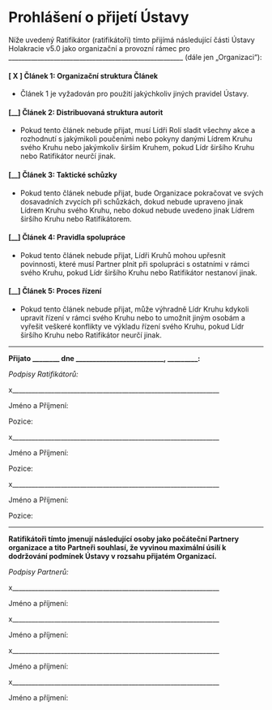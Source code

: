 Prohlášení o přijetí Ústavy
=================================

Níže uvedený Ratifikátor (ratifikátoři) tímto přijímá následující části Ústavy Holakracie v5.0 jako organizační a provozní rámec pro \_\_\_\_\_\_\_\_\_\_\_\_\_\_\_\_\_\_\_\_\_\_\_\_\_\_\_\_\_\_\_\_\_\_\_\_\_\_\_\_\_\_\_\_\_\_\_\_\_\_\_\_\_\_ (dále jen „Organizaci“):

#### [ X ] Článek 1: Organizační struktura Článek

- Článek 1 je vyžadován pro použití jakýchkoliv jiných pravidel Ústavy.

#### [\_\_] Článek 2: Distribuovaná struktura autorit

- Pokud tento článek nebude přijat, musí Lídři Rolí sladit všechny akce a rozhodnutí s jakýmikoli poučeními nebo pokyny danými Lídrem Kruhu svého Kruhu nebo jakýmkoliv širším Kruhem, pokud Lídr širšího Kruhu nebo Ratifikátor neurčí jinak.

#### [\_\_] Článek 3: Taktické schůzky

- Pokud tento článek nebude přijat, bude Organizace pokračovat ve svých dosavadních zvycích při schůzkách, dokud nebude upraveno jinak Lídrem Kruhu svého Kruhu, nebo dokud nebude uvedeno jinak Lídrem širšího Kruhu nebo Ratifikátorem.

#### [\_\_] Článek 4: Pravidla spolupráce

- Pokud tento článek nebude přijat, Lídři Kruhů mohou upřesnit povinnosti, které musí Partner plnit při spolupráci s ostatními v rámci svého Kruhu, pokud Lídr širšího Kruhu nebo Ratifikátor nestanoví jinak.

#### [\_\_] Článek 5: Proces řízení
- Pokud tento článek nebude přijat, může výhradně Lídr Kruhu kdykoli upravit řízení v rámci svého Kruhu nebo to umožnit jiným osobám a vyřešit veškeré konflikty ve výkladu řízení svého Kruhu, pokud Lídr širšího Kruhu nebo Ratifikátor neurčí jinak.

---

**Přijato \_\_\_\_\_\_\_\_ dne \_\_\_\_\_\_\_\_\_\_\_\_\_\_\_\_\_\_\_\_\_\_\_\_\_\_, \_\_\_\_\_\_\_\_\_:**

*Podpisy Ratifikátorů:*

x\_\_\_\_\_\_\_\_\_\_\_\_\_\_\_\_\_\_\_\_\_\_\_\_\_\_\_\_\_\_\_\_\_\_\_\_\_\_\_\_\_\_\_\_\_\_\_\_\_\_\_\_\_\_\_\_\_\_\_\_\_\_\_\_

Jméno a Příjmení:

Pozice:

x\_\_\_\_\_\_\_\_\_\_\_\_\_\_\_\_\_\_\_\_\_\_\_\_\_\_\_\_\_\_\_\_\_\_\_\_\_\_\_\_\_\_\_\_\_\_\_\_\_\_\_\_\_\_\_\_\_\_\_\_\_\_\_\_

Jméno a Příjmení:

Pozice:

x\_\_\_\_\_\_\_\_\_\_\_\_\_\_\_\_\_\_\_\_\_\_\_\_\_\_\_\_\_\_\_\_\_\_\_\_\_\_\_\_\_\_\_\_\_\_\_\_\_\_\_\_\_\_\_\_\_\_\_\_\_\_\_\_

Jméno a Příjmení:

Pozice:

---

**Ratifikátoři tímto jmenují následující osoby jako počáteční Partnery organizace a tito Partneři souhlasí, že vyvinou maximální úsilí k dodržování podmínek Ústavy v rozsahu přijatém Organizací.**

*Podpisy Partnerů:*

x\_\_\_\_\_\_\_\_\_\_\_\_\_\_\_\_\_\_\_\_\_\_\_\_\_\_\_\_\_\_\_\_\_\_\_\_\_\_\_\_\_\_\_\_\_\_\_\_\_\_\_\_\_\_\_\_\_\_\_\_\_\_\_\_

Jméno a příjmení:

x\_\_\_\_\_\_\_\_\_\_\_\_\_\_\_\_\_\_\_\_\_\_\_\_\_\_\_\_\_\_\_\_\_\_\_\_\_\_\_\_\_\_\_\_\_\_\_\_\_\_\_\_\_\_\_\_\_\_\_\_\_\_\_\_

Jméno a příjmení:

x\_\_\_\_\_\_\_\_\_\_\_\_\_\_\_\_\_\_\_\_\_\_\_\_\_\_\_\_\_\_\_\_\_\_\_\_\_\_\_\_\_\_\_\_\_\_\_\_\_\_\_\_\_\_\_\_\_\_\_\_\_\_\_\_

Jméno a příjmení:

x\_\_\_\_\_\_\_\_\_\_\_\_\_\_\_\_\_\_\_\_\_\_\_\_\_\_\_\_\_\_\_\_\_\_\_\_\_\_\_\_\_\_\_\_\_\_\_\_\_\_\_\_\_\_\_\_\_\_\_\_\_\_\_\_

Jméno a příjmení:
